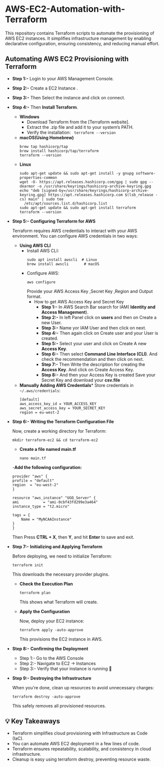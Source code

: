 # AWS-EC2-Automation-with-Terraform
This repository contains Terraform scripts to automate the provisioning of AWS EC2 instances. It simplifies infrastructure management by enabling declarative configuration, ensuring consistency, and reducing manual effort.
## Automating AWS EC2 Provisioning with Terraform
- **Step 1:-**  Login to your AWS Management Console. 
- **Step 2:-** Create a EC2 Instance .
  [](https://github.com/ravikantmaurya00/AWS-EC2-Automation-with-Terraform/blob/main/ScreenShot/ec2%20instance.png)
  
- **Step 3:-** Then Select  the instance and click on connect.
- **Step 4:-** Then  **Install Terraform**.
    - **Windows**
      -  Download Terraform from the [Terraform website].
      -  Extract the .zip file and add it to your system’s PATH.
      -  Verify the installation: ` terraform --version`
    - **macOS(Using Homebrew)**
        ```
        brew tap hashicorp/tap
        brew install hashicorp/tap/terraform
        terraform --version
        ```
    - **Linux**
       ```
      sudo apt-get update && sudo apt-get install -y gnupg software-properties-common
      wget -O- https://apt.releases.hashicorp.com/gpg | sudo gpg --dearmor -o /usr/share/keyrings/hashicorp-archive-keyring.gpg
      echo "deb [signed-by=/usr/share/keyrings/hashicorp-archive-keyring.gpg] https://apt.releases.hashicorp.com $(lsb_release -cs) main" | sudo tee 
         /etc/apt/sources.list.d/hashicorp.list
      sudo apt-get update && sudo apt-get install terraform
      terraform --version
       ```
          
- **Step 5:-** **Configuring Terraform for AWS**
  
  Terraform requires AWS credentials to interact with your AWS environment. 
  You can configure AWS credentials in two ways:
  - **Using AWS CLI**
     - Install AWS CLI:
       ```
       sudo apt install awscli  # Linux
       brew install awscli       # macOS
       ```
    - Configure AWS:
      ```
      aws configure
      ```
      Provide your AWS Access Key ,Secret Key ,Region and Output format.
      - How to get AWS Access Key and Secret Key
        - **Step 1:-** In AWS Search Bar  search for IAM( **Identity and  Access Management**).
        - **Step 2:-** In left Panel click on **users** and then on Create a new User.
        - **Step 3:-** Name yor IAM User and  then click on next.
        - **Step 4:-**  Then again click on Create user and your User is created. 
        - **Step 5:-**  Select your user and click on Create A new **Access Key**.
        - **Step 6:-**  Then select **Command Line Interface (CLI)**. And  check the  recommendation and then click on next.
        - **Step 7:-** Then Write the description for creating the **Access Key**. And click on Create Access Key.
        - **Step 8:-** And then your Access Key is created Save your Secret Key and download your **csv.file**
  - **Manually Adding AWS Credentials***
    Store credentials in `~/.aws/credentials`:
    ```
    [default]
    aws_access_key_id = YOUR_ACCESS_KEY
    aws_secret_access_key = YOUR_SECRET_KEY
    region = eu-west-2
     ```
- **Step 6:-** **Writing the Terraform Configuration File**
  
  Now, create a working directory for Terraform:
  ```
  mkdir terraform-ec2 && cd terraform-ec2
  ```
  - **Create a file named main.tf**
    ```
    nano main.tf
    ```
  -**Add the following configuration:**
    ```
    provider "aws" {
    profile = "default"
    region  = "eu-west-2"
    }

    resource "aws_instance" "UGO_Server" {
    ami           = "ami-0cbf43fd299e3a464"
    instance_type = "t2.micro"

    tags = {
        Name = "MyNCAAInstance"
    }
    }
    ```
    Then Press **CTRL + X**, then **Y**, and hit **Enter** to save and exit.
- **Step 7:-** **Initializing and Applying Terraform**
  
  Before deploying, we need to initialize Terraform:
  ```
  terraform init
  ```
  This downloads the necessary provider plugins.
  - **Check the Execution Plan**
    ```
    terraform plan
    ```
    This shows what Terraform will create.
  - **Apply the Configuration**
    
    Now, deploy your EC2 instance:
    ```
    terraform apply -auto-approve
    ```
    This provisions the EC2 instance in AWS.
- **Step 8:-** **Confirming the Deployment**
  - Step 1:- Go to the AWS Console
  - Step 2:- Navigate to EC2 → Instances
  - Step 3:- Verify that your instance is running 🎉
- **Step 9:-** **Destroying the Infrastructure**
  
  When you're done, clean up resources to avoid unnecessary charges:
  ```
  terraform destroy -auto-approve
  ```
  This safely removes all provisioned resources.

## 💡 Key Takeaways
  - Terraform simplifies cloud provisioning with Infrastructure as Code (IaC).
  - You can automate AWS EC2 deployment in a few lines of code.
  - Terraform ensures repeatability, scalability, and consistency in cloud infrastructure.
  - Cleanup is easy using terraform destroy, preventing resource waste.
    

    
    
  
